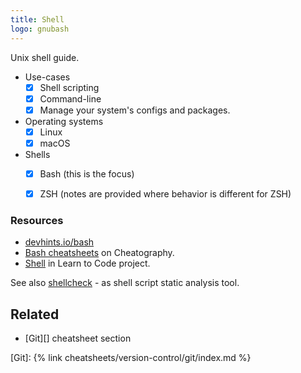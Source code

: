 ```yaml
---
title: Shell
logo: gnubash
---
```


Unix shell guide.

- Use-cases
    - [x] Shell scripting
    - [x] Command-line
    - [x] Manage your system's configs and packages.
- Operating systems
    - [x] Linux
    - [x] macOS
- Shells
    - [x] Bash (this is the focus)
    - [x] ZSH (notes are provided where behavior is different for ZSH)


### Resources

- [devhints.io/bash](https://devhints.io/bash)
- [Bash cheatsheets](https://cheatography.com/tag/bash/) on Cheatography.
- [Shell](https://github.com/MichaelCurrin/learn-to-code/tree/master/en/topics/shell) in Learn to Code project.


See also [shellcheck](https://github.com/koalaman/shellcheck/) - as shell script static analysis tool.


## Related

- [Git][] cheatsheet section

[Git]: {% link cheatsheets/version-control/git/index.md %}
